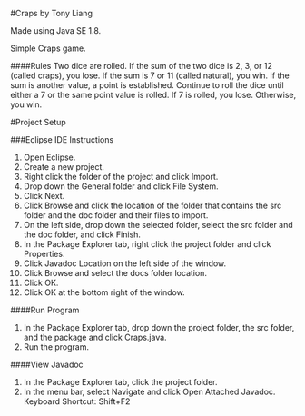 #Craps by Tony Liang

Made using Java SE 1.8.

Simple Craps game.

####Rules
Two dice are rolled. If the sum of the two dice is 2, 3, or 12 (called craps), you lose. If the sum is 7 or 11 (called natural), you win. If the sum is another value, a point is established. Continue to roll the dice 
until either a 7 or the same point value is rolled. If 7 is rolled, you lose. Otherwise, you win.

#Project Setup

###Eclipse IDE Instructions
1. Open Eclipse.
2. Create a new project.
3. Right click the folder of the project and click Import.
4. Drop down the General folder and click File System.
5. Click Next.
6. Click Browse and click the location of the folder that contains the src folder and the doc folder and their files to import.
7. On the left side, drop down the selected folder, select the src folder and the doc folder, and click Finish.
8. In the Package Explorer tab, right click the project folder and click Properties.
9. Click Javadoc Location on the left side of the window.
10. Click Browse and select the docs folder location.
11. Click OK.
12. Click OK at the bottom right of the window.

####Run Program
1. In the Package Explorer tab, drop down the project folder, the src folder, and the package and click Craps.java.
2. Run the program.

####View Javadoc
1. In the Package Explorer tab, click the project folder.
2. In the menu bar, select Navigate and click Open Attached Javadoc. Keyboard Shortcut: Shift+F2